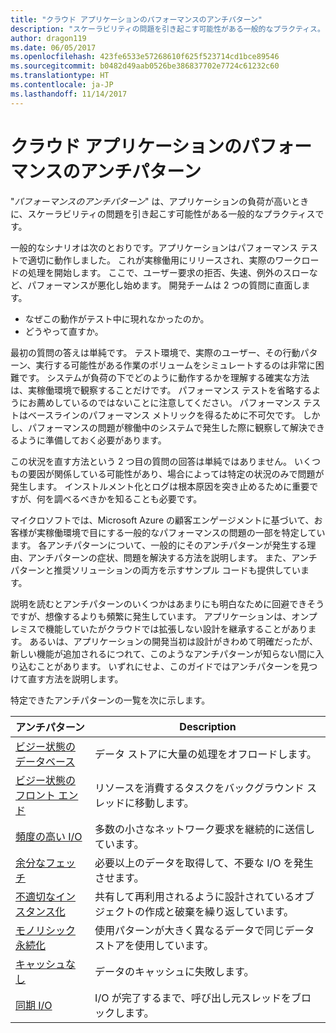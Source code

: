 ```yaml
---
title: "クラウド アプリケーションのパフォーマンスのアンチパターン"
description: "スケーラビリティの問題を引き起こす可能性がある一般的なプラクティス。"
author: dragon119
ms.date: 06/05/2017
ms.openlocfilehash: 423fe6533e57268610f625f523714cd1bce89546
ms.sourcegitcommit: b0482d49aab0526be386837702e7724c61232c60
ms.translationtype: HT
ms.contentlocale: ja-JP
ms.lasthandoff: 11/14/2017
---
```

# <a name="performance-antipatterns-for-cloud-applications"></a>クラウド アプリケーションのパフォーマンスのアンチパターン

"*パフォーマンスのアンチパターン*" は、アプリケーションの負荷が高いときに、スケーラビリティの問題を引き起こす可能性がある一般的なプラクティスです。 

一般的なシナリオは次のとおりです。アプリケーションはパフォーマンス テストで適切に動作しました。 これが実稼働用にリリースされ、実際のワークロードの処理を開始します。 ここで、ユーザー要求の拒否、失速、例外のスローなど、パフォーマンスが悪化し始めます。 開発チームは 2 つの質問に直面します。

- なぜこの動作がテスト中に現れなかったのか。
- どうやって直すか。

最初の質問の答えは単純です。 テスト環境で、実際のユーザー、その行動パターン、実行する可能性がある作業のボリュームをシミュレートするのは非常に困難です。 システムが負荷の下でどのように動作するかを理解する確実な方法は、実稼働環境で観察することだけです。 パフォーマンス テストを省略するようにお薦めしているのではないことに注意してください。 パフォーマンス テストはベースラインのパフォーマンス メトリックを得るために不可欠です。 しかし、パフォーマンスの問題が稼働中のシステムで発生した際に観察して解決できるように準備しておく必要があります。

この状況を直す方法という 2 つ目の質問の回答は単純ではありません。 いくつもの要因が関係している可能性があり、場合によっては特定の状況のみで問題が発生します。 インストルメント化とログは根本原因を突き止めるために重要ですが、何を調べるべきかを知ることも必要です。 

マイクロソフトでは、Microsoft Azure の顧客エンゲージメントに基づいて、お客様が実稼働環境で目にする一般的なパフォーマンスの問題の一部を特定しています。 各アンチパターンについて、一般的にそのアンチパターンが発生する理由、アンチパターンの症状、問題を解決する方法を説明します。 また、アンチパターンと推奨ソリューションの両方を示すサンプル コードも提供しています。 

説明を読むとアンチパターンのいくつかはあまりにも明白なために回避できそうですが、想像するよりも頻繁に発生しています。 アプリケーションは、オンプレミスで機能していたがクラウドでは拡張しない設計を継承することがあります。 あるいは、アプリケーションの開発当初は設計がきわめて明確だったが、新しい機能が追加されるにつれて、このようなアンチパターンが知らない間に入り込むことがあります。 いずれにせよ、このガイドではアンチパターンを見つけて直す方法を説明します。

特定できたアンチパターンの一覧を次に示します。 

| アンチパターン | Description |
|-------------|-------------|
| [ビジー状態のデータベース][BusyDatabase] | データ ストアに大量の処理をオフロードします。 |
| [ビジー状態のフロント エンド][BusyFrontEnd] | リソースを消費するタスクをバックグラウンド スレッドに移動します。 |
| [頻度の高い I/O][ChattyIO] | 多数の小さなネットワーク要求を継続的に送信しています。 |
| [余分なフェッチ][ExtraneousFetching] | 必要以上のデータを取得して、不要な I/O を発生させます。 |
| [不適切なインスタンス化][ImproperInstantiation] | 共有して再利用されるように設計されているオブジェクトの作成と破棄を繰り返しています。 |
| [モノリシック永続化][MonolithicPersistence] | 使用パターンが大きく異なるデータで同じデータ ストアを使用しています。 |
| [キャッシュなし][NoCaching] | データのキャッシュに失敗します。 |
| [同期 I/O][SynchronousIO] | I/O が完了するまで、呼び出し元スレッドをブロックします。 | 

[BusyDatabase]: ./busy-database/index.md
[BusyFrontEnd]: ./busy-front-end/index.md
[ChattyIO]: ./chatty-io/index.md
[ExtraneousFetching]: ./extraneous-fetching/index.md
[ImproperInstantiation]: ./improper-instantiation/index.md
[MonolithicPersistence]: ./monolithic-persistence/index.md
[NoCaching]: ./no-caching/index.md
[SynchronousIO]: ./synchronous-io/index.md